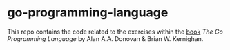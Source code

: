# go-programming-language

This repo contains the code related to the exercises within the [book](https://www.pearson.com/us/higher-education/program/Donovan-Go-Programming-Language-The/PGM234922.html) _The Go Programming Language_ by Alan A.A. Donovan & Brian W. Kernighan. 
